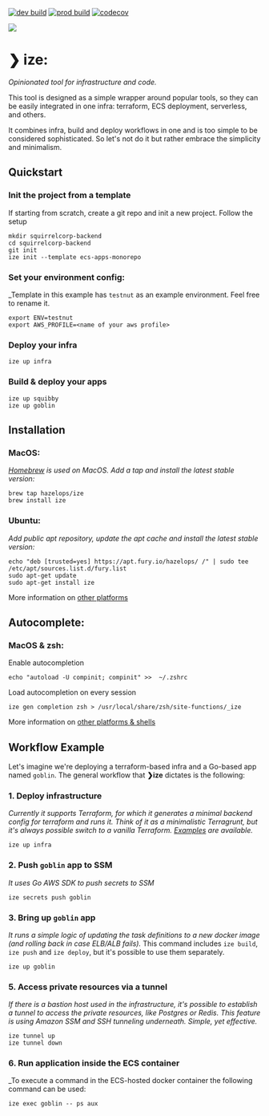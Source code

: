 [![dev build](https://github.com/hazelops/ize/actions/workflows/release-dev.build-and-publish.yml/badge.svg)](https://github.com/hazelops/ize/actions/workflows/release-dev.build-and-publish.yml)
[![prod build](https://github.com/hazelops/ize/actions/workflows/release-prod.build-and-publish.yml/badge.svg)](https://github.com/hazelops/ize/actions/workflows/release-prod.build-and-publish.yml)
[![codecov](https://codecov.io/gh/hazelops/ize/branch/main/graph/badge.svg?token=L7EWRF5NHG)](https://codecov.io/gh/hazelops/ize)

![](https://ize.sh/social-preview.png)
# ❯ ize:
_Opinionated tool for infrastructure and code._ 

This tool is designed as a simple wrapper around popular tools, so they can be easily integrated in one infra: terraform, ECS deployment, serverless, and others.

It combines infra, build and deploy workflows in one and is too simple to be considered sophisticated. So let's not do it but rather embrace the simplicity and minimalism.


## Quickstart
### Init the project from a template
If starting from scratch, create a git repo and init a new project. Follow the setup
```shell
mkdir squirrelcorp-backend
cd squirrelcorp-backend
git init
ize init --template ecs-apps-monorepo
```

### Set your environment config:
_Template in this example has `testnut` as an example environment. Feel free to rename it.
```shell
export ENV=testnut
export AWS_PROFILE=<name of your aws profile>
```

### Deploy your infra 
```shell
ize up infra
```

### Build & deploy your apps
```shell
ize up squibby
ize up goblin
```

## Installation
### MacOS:
_[Homebrew](https://brew.sh/) is used on MacOS. Add a tap and install the latest stable version:_
```shell
brew tap hazelops/ize
brew install ize
```

### Ubuntu:
_Add public apt repository, update the apt cache and install the latest stable version:_
 ```shell
echo "deb [trusted=yes] https://apt.fury.io/hazelops/ /" | sudo tee /etc/apt/sources.list.d/fury.list
sudo apt-get update
sudo apt-get install ize
```
More information on [other platforms](DOCS.md#installation)

## Autocomplete:
### MacOS & zsh:
Enable autocompletion 
```shell
echo "autoload -U compinit; compinit" >>  ~/.zshrc
```
Load autocompletion on every session
```shell
ize gen completion zsh > /usr/local/share/zsh/site-functions/_ize
```

More information on [other platforms & shells](DOCS.md#autocomplete)

## Workflow Example
Let's imagine we're deploying a terraform-based infra and a Go-based app named `goblin`.
The general workflow that **❯ize** dictates is the following:

### 1. Deploy infrastructure
_Currently it supports Terraform, for which it generates a minimal backend config for terraform and runs it. Think of it as a minimalistic Terragrunt, but it's always possible switch to a vanilla Terraform. [Examples](https://github.com/hazelops/ize/tree/main/examples/simple-monorepo/.infra) are available._
```shell
ize up infra
```

### 2. Push `goblin` app to SSM
_It uses Go AWS SDK to push secrets to SSM_
```shell
ize secrets push goblin
```

### 3. Bring up `goblin` app
_It runs a simple logic of updating the task definitions to a new docker image (and rolling back in case ELB/ALB fails)._
This command includes `ize build`, `ize push` and `ize deploy`, but it's possible to use them separately.
```shell
ize up goblin
```

### 5. Access private resources via a tunnel
_If there is a bastion host used in the infrastructure, it's possible to establish a tunnel to access the private resources, like Postgres or Redis. This feature is using Amazon SSM and SSH tunneling underneath. Simple, yet effective._
```shell
ize tunnel up
ize tunnel down
```

### 6. Run application inside the ECS container
_To execute a command in the ECS-hosted docker container the following command can be used:
```shell
ize exec goblin -- ps aux
```
